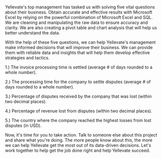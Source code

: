 Yellevate's top management has tasked us with solving five vital questions about their business. Obtain accurate and effective results with Microsoft Excel by relying on the powerful combination of Microsoft Excel and SQL. We are cleaning and manipulating the raw data to ensure accuracy and clarity. We are also creating a pivot table and chart analysis that will help us better understand the data. 

With the help of these five questions, we can help Yellevate's management make informed decisions that will improve their business. We can provide them with reliable data and insights that will help them develop effective strategies and tactics. 

1.) The invoice processing time is settled (average # of days rounded to a whole number).

2.) The processing time for the company to settle disputes (average # of days rounded to a whole number).

3.) Percentage of disputes received by the company that was lost (within two decimal places).

4.) Percentage of revenue lost from disputes (within two decimal places).

5.) The country where the company reached the highest losses from lost disputes (in USD).

Now, it's time for you to take action. Talk to someone else about this project and share what you're doing. The more people know about this, the more we can help Yellevate get the most out of its data-driven decisions. Let's work together to help get the job done right and help Yellevate succeed.
